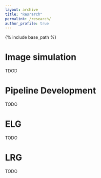```yaml
---
layout: archive
title: "Resrarch"
permalink: /research/
author_profile: true
---
```


{% include base_path %}

Image simulation
======
TDOD

Pipeline Development
======
TODO
  
ELG
======
TODO

LRG
======
TODO


  





  





  



